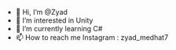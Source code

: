 - 👋 Hi, I’m @Zyad
- 👀 I’m interested in Unity
- 🌱 I’m currently learning C#
- 📫 How to reach me Instagram : zyad_medhat7 

<!---
Zyad77/Zyad77 is a ✨ special ✨ repository because its `README.md` (this file) appears on your GitHub profile.
You can click the Preview link to take a look at your changes.
--->
